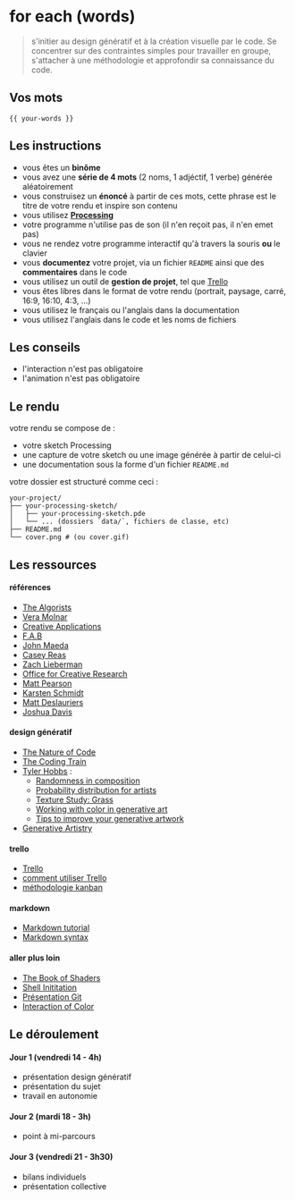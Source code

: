 # for each (words)

> s'initier au design génératif et à la création visuelle par le code. Se concentrer sur des contraintes simples pour travailler en groupe, s'attacher à une méthodologie et approfondir sa connaissance du code.

## Vos mots

```
{{ your-words }}
```

## Les instructions

* vous êtes un **binôme**
* vous avez une **série de 4 mots** (2 noms, 1 adjéctif, 1 verbe) générée aléatoirement
* vous construisez un **énoncé** à partir de ces mots, cette phrase est le titre de votre rendu et inspire son contenu
* vous utilisez **[Processing](https://processing.org)**
* votre programme n'utilise pas de son (il n'en reçoit pas, il n'en emet pas)
* vous ne rendez votre programme interactif qu'à travers la souris **ou** le clavier
* vous **documentez** votre projet, via un fichier `README` ainsi que des **commentaires** dans le code
* vous utilisez un outil de **gestion de projet**, tel que [Trello](https://trello.com)
* vous êtes libres dans le format de votre rendu (portrait, paysage, carré, 16:9, 16:10, 4:3, ...)
* vous utilisez le français ou l'anglais dans la documentation
* vous utilisez l'anglais dans le code et les noms de fichiers

## Les conseils

* l'interaction n'est pas obligatoire
* l'animation n'est pas obligatoire

## Le rendu

votre rendu se compose de :

* votre sketch Processing
* une capture de votre sketch ou une image générée à partir de celui-ci
* une documentation sous la forme d'un fichier `README.md`

votre dossier est structuré comme ceci :

```
your-project/
├── your-processing-sketch/
│   ├── your-processing-sketch.pde
│   └── ... (dossiers `data/`, fichiers de classe, etc)
├── README.md
└── cover.png # (ou cover.gif)
```

## Les ressources

#### références

* [The Algorists](http://www.algorists.org/algorist.html)
* [Vera Molnar](http://www.veramolnar.com/)
* [Creative Applications](http://www.creativeapplications.net/)
* [F.A.B](https://freeartbureau.org/)
* [John Maeda](https://maedastudio.com/)
* [Casey Reas](http://reas.com/)
* [Zach Lieberman](https://www.instagram.com/zach.lieberman/)
* [Office for Creative Research](https://ocr.nyc/)
* [Matt Pearson](http://zenbullets.com/)
* [Karsten Schmidt](http://thi.ng/)
* [Matt Deslauriers](https://www.mattdesl.com/)
* [Joshua Davis](https://joshuadavis.com/)

#### design génératif

* [The Nature of Code](https://natureofcode.com/book/)
* [The Coding Train](https://www.youtube.com/channel/UCvjgXvBlbQiydffZU7m1_aw)
* [Tyler Hobbs](http://www.tylerlhobbs.com/writings/) :
  * [Randomness in composition](http://www.tylerlhobbs.com/writings/randomness-in-composition)
  * [Probability distribution for artists](http://www.tylerlhobbs.com/writings/probability-distributions-for-artists)
  * [Texture Study: Grass](http://www.tylerlhobbs.com/writings/texture-study-grass)
  * [Working with color in generative art](http://www.tylerlhobbs.com/writings/generative-colors)
  * [Tips to improve your generative artwork](http://www.tylerlhobbs.com/writings/tips)
* [Generative Artistry](https://generativeartistry.com/)

#### trello

* [Trello](https://trello.com)
* [comment utiliser Trello](https://trello.com/b/o1JJSFJp/bienvenue-sur-trello-comment-lutiliser)
* [méthodologie kanban](https://fr.atlassian.com/agile/kanban)

#### markdown

* [Markdown tutorial](https://www.markdowntutorial.com)
* [Markdown syntax](https://daringfireball.net/projects/markdown/)

#### aller plus loin

* [The Book of Shaders](https://thebookofshaders.com/)
* [Shell Inititation](https://github.com/patriciogonzalezvivo/Shell-Initiation)
* [Présentation Git](https://louvainlinux.github.io/atelier-git/src/build_latex/main.pdf)
* [Interaction of Color](https://yalebooks.yale.edu/book/9780300179354/interaction-color)

## Le déroulement

#### Jour 1 (vendredi 14 - 4h)

* présentation design génératif
* présentation du sujet
* travail en autonomie

#### Jour 2 (mardi 18 - 3h)

* point à mi-parcours

#### Jour 3 (vendredi 21 - 3h30)

* bilans individuels
* présentation collective
